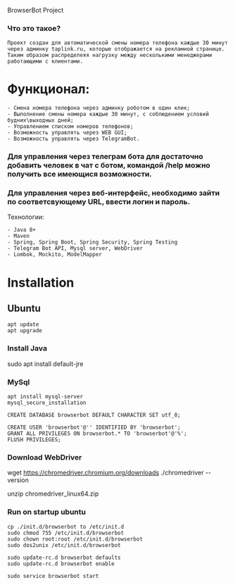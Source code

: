 BrowserBot Project

### Что это такое?

    Проект создан для автоматической смены номера телефона каждые 30 минут через админку taplink.ru, которые отображается на рекламной странице.
    Таким образом распределеяя нагрузку между несколькими менеджерами работающими с клиентами.


# Функционал:

    - Смена номера телефона через админку роботом в один клик; 
    - Выполнение смены номера каждые 30 минут, с соблюдением условий будних\выходных дней;
    - Управлением списком номеров телефонов;
    - Возможность управлять через WEB GUI;
    - Возможность управлять через TelegramBot.
   
###   Для управления через телеграм бота для достаточно добавить человек в чат с ботом, командой /help можно получить все имеющися возможности.
   
###   Для управления через веб-интерфейс, необходимо зайти по соответсвующему URL, ввести логин и пароль.
   
    
   Технологии:
      
    - Java 8+ 
    - Maven
    - Spring, Spring Boot, Spring Security, Spring Testing
    - Telegram Bot API, Mysql server, WebDriver
    - Lombok, Mockito, ModelMapper
    
# Installation

## Ubuntu

    apt update
    apt upgrade

### Install Java

sudo apt install default-jre

### MySql

    apt install mysql-server
    mysql_secure_installation

    CREATE DATABASE browserbot DEFAULT CHARACTER SET utf_8;

    CREATE USER 'browserbot'@'' IDENTIFIED BY 'browserbot';
    GRANT ALL PRIVILEGES ON browserbot.* TO 'browserbot'@'%';
    FLUSH PRIVILEGES;

### Download WebDriver

wget https://chromedriver.chromium.org/downloads
./chromedriver --version

unzip   chromedriver_linux64.zip

### Run on startup ubuntu

    cp ./init.d/browserbot to /etc/init.d
    sudo chmod 755 /etc/init.d/browserbot
    sudo chown root:root /etc/init.d/browserbot
    sudo dos2unix /etc/init.d/browserbot
    
    sudo update-rc.d browserbot defaults
    sudo update-rc.d browserbot enable
    
    sudo service browserbot start
